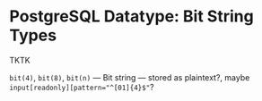 # PostgreSQL Datatype: Bit String Types

TKTK

`bit(4)`, `bit(8)`, `bit(n)` — Bit string — stored as plaintext?, maybe `input[readonly][pattern="^[01]{4}$"`?
